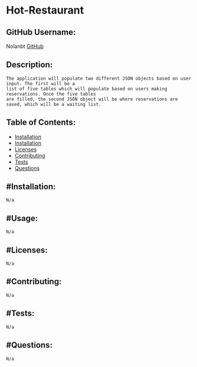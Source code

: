 # Hot-Restaurant

## GitHub Username:
Nolanbt
[GitHub](https://github.com/Nolanbt/Hot-Restaurant)

##  Description:

    The application will populate two different JSON objects based on user input. The first will be a
    list of five tables which will populate based on users making reservations. Once the five tables
    are filled, the second JSON object will be where reservations are saved, which will be a waiting list.

## Table of Contents:
  * [Installation](##installation)
  * [Installation](#usage)
  * [Licenses](#licenses)
  * [Contributing](#contributing)
  * [Tests](#tests)
  * [Questions](#questions)

## #Installation:
    N/a

## #Usage:
    N/a

## #Licenses:
    N/a

## #Contributing:

    N/a

## #Tests:

    N/a

## #Questions:

    N/a

